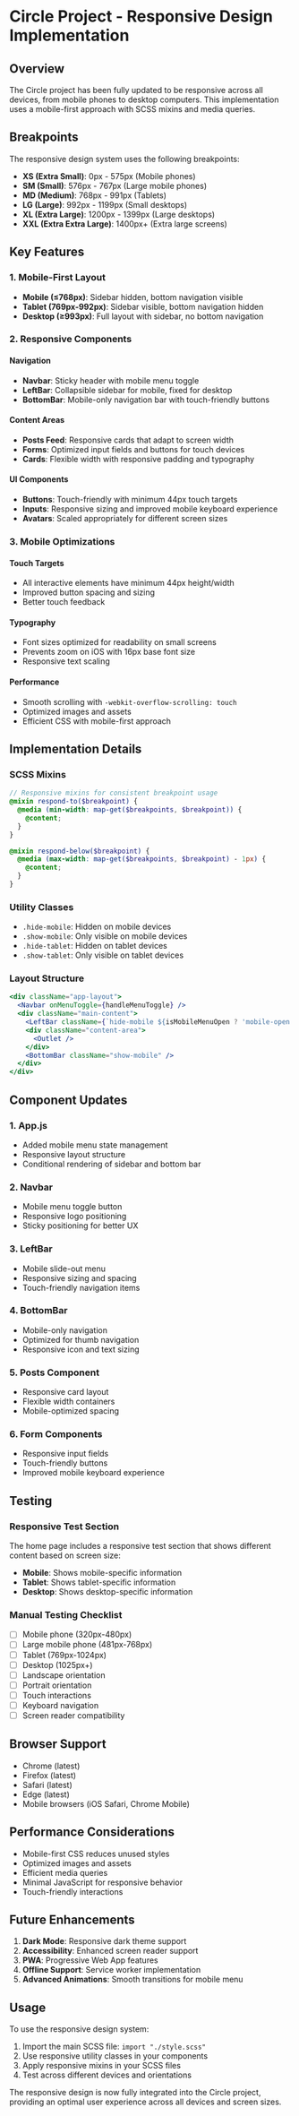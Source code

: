 # Circle Project - Responsive Design Implementation

## Overview

The Circle project has been fully updated to be responsive across all devices, from mobile phones to desktop computers. This implementation uses a mobile-first approach with SCSS mixins and media queries.

## Breakpoints

The responsive design system uses the following breakpoints:

- **XS (Extra Small)**: 0px - 575px (Mobile phones)
- **SM (Small)**: 576px - 767px (Large mobile phones)
- **MD (Medium)**: 768px - 991px (Tablets)
- **LG (Large)**: 992px - 1199px (Small desktops)
- **XL (Extra Large)**: 1200px - 1399px (Large desktops)
- **XXL (Extra Extra Large)**: 1400px+ (Extra large screens)

## Key Features

### 1. Mobile-First Layout
- **Mobile (≤768px)**: Sidebar hidden, bottom navigation visible
- **Tablet (769px-992px)**: Sidebar visible, bottom navigation hidden
- **Desktop (≥993px)**: Full layout with sidebar, no bottom navigation

### 2. Responsive Components

#### Navigation
- **Navbar**: Sticky header with mobile menu toggle
- **LeftBar**: Collapsible sidebar for mobile, fixed for desktop
- **BottomBar**: Mobile-only navigation bar with touch-friendly buttons

#### Content Areas
- **Posts Feed**: Responsive cards that adapt to screen width
- **Forms**: Optimized input fields and buttons for touch devices
- **Cards**: Flexible width with responsive padding and typography

#### UI Components
- **Buttons**: Touch-friendly with minimum 44px touch targets
- **Inputs**: Responsive sizing and improved mobile keyboard experience
- **Avatars**: Scaled appropriately for different screen sizes

### 3. Mobile Optimizations

#### Touch Targets
- All interactive elements have minimum 44px height/width
- Improved button spacing and sizing
- Better touch feedback

#### Typography
- Font sizes optimized for readability on small screens
- Prevents zoom on iOS with 16px base font size
- Responsive text scaling

#### Performance
- Smooth scrolling with `-webkit-overflow-scrolling: touch`
- Optimized images and assets
- Efficient CSS with mobile-first approach

## Implementation Details

### SCSS Mixins

```scss
// Responsive mixins for consistent breakpoint usage
@mixin respond-to($breakpoint) {
  @media (min-width: map-get($breakpoints, $breakpoint)) {
    @content;
  }
}

@mixin respond-below($breakpoint) {
  @media (max-width: map-get($breakpoints, $breakpoint) - 1px) {
    @content;
  }
}
```

### Utility Classes

- `.hide-mobile`: Hidden on mobile devices
- `.show-mobile`: Only visible on mobile devices
- `.hide-tablet`: Hidden on tablet devices
- `.show-tablet`: Only visible on tablet devices

### Layout Structure

```jsx
<div className="app-layout">
  <Navbar onMenuToggle={handleMenuToggle} />
  <div className="main-content">
    <LeftBar className={`hide-mobile ${isMobileMenuOpen ? 'mobile-open' : ''}`} />
    <div className="content-area">
      <Outlet />
    </div>
    <BottomBar className="show-mobile" />
  </div>
</div>
```

## Component Updates

### 1. App.js
- Added mobile menu state management
- Responsive layout structure
- Conditional rendering of sidebar and bottom bar

### 2. Navbar
- Mobile menu toggle button
- Responsive logo positioning
- Sticky positioning for better UX

### 3. LeftBar
- Mobile slide-out menu
- Responsive sizing and spacing
- Touch-friendly navigation items

### 4. BottomBar
- Mobile-only navigation
- Optimized for thumb navigation
- Responsive icon and text sizing

### 5. Posts Component
- Responsive card layout
- Flexible width containers
- Mobile-optimized spacing

### 6. Form Components
- Responsive input fields
- Touch-friendly buttons
- Improved mobile keyboard experience

## Testing

### Responsive Test Section
The home page includes a responsive test section that shows different content based on screen size:

- **Mobile**: Shows mobile-specific information
- **Tablet**: Shows tablet-specific information  
- **Desktop**: Shows desktop-specific information

### Manual Testing Checklist

- [ ] Mobile phone (320px-480px)
- [ ] Large mobile phone (481px-768px)
- [ ] Tablet (769px-1024px)
- [ ] Desktop (1025px+)
- [ ] Landscape orientation
- [ ] Portrait orientation
- [ ] Touch interactions
- [ ] Keyboard navigation
- [ ] Screen reader compatibility

## Browser Support

- Chrome (latest)
- Firefox (latest)
- Safari (latest)
- Edge (latest)
- Mobile browsers (iOS Safari, Chrome Mobile)

## Performance Considerations

- Mobile-first CSS reduces unused styles
- Optimized images and assets
- Efficient media queries
- Minimal JavaScript for responsive behavior
- Touch-friendly interactions

## Future Enhancements

1. **Dark Mode**: Responsive dark theme support
2. **Accessibility**: Enhanced screen reader support
3. **PWA**: Progressive Web App features
4. **Offline Support**: Service worker implementation
5. **Advanced Animations**: Smooth transitions for mobile menu

## Usage

To use the responsive design system:

1. Import the main SCSS file: `import "./style.scss"`
2. Use responsive utility classes in your components
3. Apply responsive mixins in your SCSS files
4. Test across different devices and orientations

The responsive design is now fully integrated into the Circle project, providing an optimal user experience across all devices and screen sizes. 